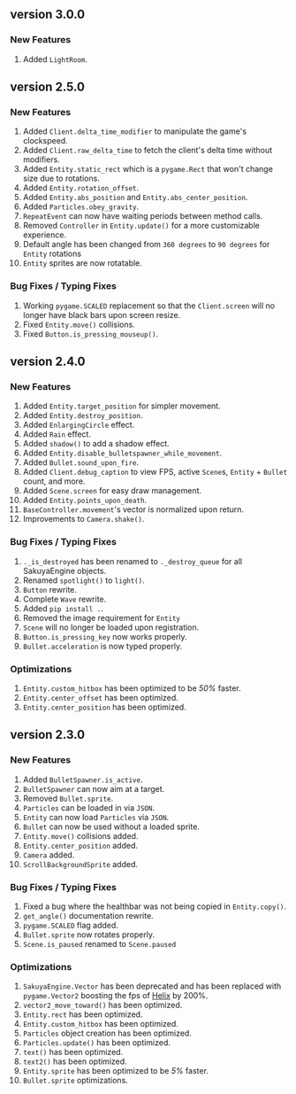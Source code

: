 ## version 3.0.0
### New Features
1. Added `LightRoom`.


## version 2.5.0
### New Features
1. Added `Client.delta_time_modifier` to manipulate the game's clockspeed.
2. Added `Client.raw_delta_time` to fetch the client's delta time without modifiers.
3. Added `Entity.static_rect` which is a `pygame.Rect` that won't change size due to rotations.
4. Added `Entity.rotation_offset`.
5. Added `Entity.abs_position` and `Entity.abs_center_position`.
6. Added `Particles.obey_gravity`.
7. `RepeatEvent` can now have waiting periods between method calls.
8. Removed `Controller` in `Entity.update()` for a more customizable experience.
9. Default angle has been changed from `360 degrees` to `90 degrees` for `Entity` rotations
10. `Entity` sprites are now rotatable.

### Bug Fixes / Typing Fixes
1. Working `pygame.SCALED` replacement so that the `Client.screen` will no longer have black bars upon screen resize.
2. Fixed `Entity.move()` collisions.
3. Fixed `Button.is_pressing_mouseup()`.

## version 2.4.0
### New Features
1. Added `Entity.target_position` for simpler movement.
2. Added `Entity.destroy_position`.
3. Added `EnlargingCircle` effect.
4. Added `Rain` effect.
5. Added `shadow()` to add a shadow effect.
6. Added `Entity.disable_bulletspawner_while_movement`.
7. Added `Bullet.sound_upon_fire`.
8. Added `Client.debug_caption` to view FPS, active `Scene`s, `Entity` + `Bullet` count, and more.
9. Added `Scene.screen` for easy draw management.
10. Added `Entity.points_upon_death`.
11. `BaseController.movement`'s vector is normalized upon return.
12. Improvements to `Camera.shake()`.

### Bug Fixes / Typing Fixes
1. `._is_destroyed` has been renamed to `._destroy_queue` for all SakuyaEngine objects.
2. Renamed `spotlight()` to `light()`.
3. `Button` rewrite.
4. Complete `Wave` rewrite.
5. Added `pip install .`.
6. Removed the image requirement for `Entity`
7. `Scene` will no longer be loaded upon registration.
8. `Button.is_pressing_key` now works properly.
9. `Bullet.acceleration` is now typed properly.

### Optimizations
1. `Entity.custom_hitbox` has been optimized to be *50%* faster.
2. `Entity.center_offset` has been optimized.
3. `Entity.center_position` has been optimized.

## version 2.3.0
### New Features
1. Added `BulletSpawner.is_active`.
2. `BulletSpawner` can now aim at a target.
3. Removed `Bullet.sprite`.
4. `Particles` can be loaded in via `JSON`.
5. `Entity` can now load `Particles` via `JSON`.
6. `Bullet` can now be used without a loaded sprite.
7. `Entity.move()` collisions added.
8. `Entity.center_position` added.
9. `Camera` added.
10. `ScrollBackgroundSprite` added.

### Bug Fixes / Typing Fixes
1. Fixed a bug where the healthbar was not being copied in `Entity.copy()`.
2. `get_angle()` documentation rewrite.
3. `pygame.SCALED` flag added.
4. `Bullet.sprite` now rotates properly.
5. `Scene.is_paused` renamed to `Scene.paused`

### Optimizations
1. `SakuyaEngine.Vector` has been deprecated and has been replaced with `pygame.Vector2` boosting the fps of [Helix](https://github.com/novialriptide/Helix) by 200%.
2. `vector2_move_toward()` has been optimized.
3. `Entity.rect` has been optimized.
4. `Entity.custom_hitbox` has been optimized.
5. `Particles` object creation has been optimized.
6. `Particles.update()` has been optimized.
7. `text()` has been optimized.
8. `text2()` has been optimized.
9. `Entity.sprite` has been optimized to be *5%* faster.
10. `Bullet.sprite` optimizations.